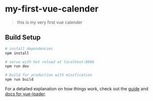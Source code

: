 # my-first-vue-calender

> this is my very first vue calender

## Build Setup

``` bash
# install dependencies
npm install

# serve with hot reload at localhost:8088
npm run dev

# build for production with minification
npm run build

```

For a detailed explanation on how things work, check out the [guide](http://vuejs-templates.github.io/webpack/) and [docs for vue-loader](http://vuejs.github.io/vue-loader).
